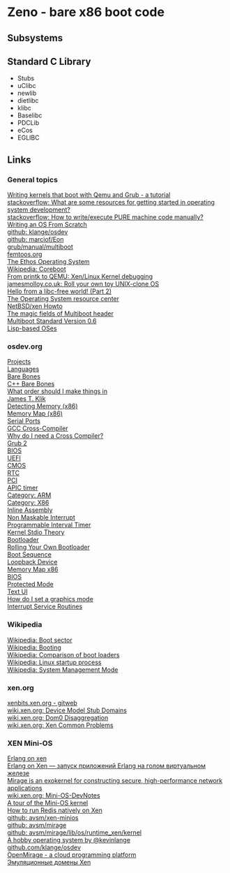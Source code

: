Zeno - bare x86 boot code
=========================

Subsystems
----------

Standard C Library
------------------
* Stubs
* uClibc
* newlib
* dietlibc
* klibc
* Baselibc
* PDCLib
* eCos
* EGLIBC

Links
-----

### General topics
[Writing kernels that boot with Qemu and Grub - a tutorial](http://www.cs.vu.nl/~herbertb/misc/writingkernels.txt)  
[stackoverflow: What are some resources for getting started in operating system development?](http://stackoverflow.com/questions/43180/what-are-some-resources-for-getting-started-in-operating-system-development)  
[stackoverflow: How to write/execute PURE machine code manually?](http://stackoverflow.com/questions/5267988/how-to-write-execute-pure-machine-code-manually)  
[Writing an OS From Scratch](https://github.com/prabirshrestha/writing-an-os-from-scratch)  
[github: klange/osdev](https://github.com/klange/osdev)  
[github: marciof/Eon](https://github.com/marciof/Eon)  
[grub/manual/multiboot](http://www.gnu.org/software/grub/manual/multiboot/multiboot.html)  
[femtoos.org](http://www.femtoos.org/)  
[The Ethos Operating System](http://www.ethos-os.org/gettingStarted.html)  
[Wikipedia: Coreboot](http://en.wikipedia.org/wiki/Coreboot)  
[From printk to QEMU: Xen/Linux Kernel debugging](http://www.slideshare.net/xen_com_mgr/from-printk-to-qemu-xenlinux-kernel-debugging)  
[jamesmolloy.co.uk: Roll your own toy UNIX-clone OS](http://www.jamesmolloy.co.uk/tutorial_html/index.html)  
[Hello from a libc-free world! (Part 2)](https://blogs.oracle.com/ksplice/entry/hello_from_a_libc_free1)  
[The Operating System resource center](http://www.nondot.org/sabre/os/articles)  
[NetBSD/xen Howto](http://www.netbsd.org/ports/xen/howto.html#netbsd-dom0)  
[The magic fields of Multiboot header](http://www.gnu.org/software/grub/manual/multiboot/html_node/Header-magic-fields.html)  
[Multiboot Standard Version 0.6](http://www.uruk.org/orig-grub/boot-proposal.html)  
[Lisp-based OSes](http://linuxfinances.info/info/lisposes.html)  

### osdev.org
[Projects](http://wiki.osdev.org/Projects)  
[Languages](http://wiki.osdev.org/Languages)  
[Bare Bones](http://wiki.osdev.org/Bare_Bones)  
[C++ Bare Bones](http://wiki.osdev.org/C%2B%2B_Bare_Bones)  
[What order should I make things in](http://wiki.osdev.org/What_order_should_I_make_things_in)  
[James T. Klik](http://wiki.osdev.org/James_T._Klik)  
[Detecting Memory (x86)](http://wiki.osdev.org/Detecting_Memory_(x86))  
[Memory Map (x86)](http://wiki.osdev.org/Memory_Map_(x86))  
[Serial Ports](http://wiki.osdev.org/Serial_Ports)  
[GCC Cross-Compiler](http://wiki.osdev.org/GCC_Cross-Compiler)  
[Why do I need a Cross Compiler?](http://wiki.osdev.org/Why_do_I_need_a_Cross_Compiler%3F)  
[Grub 2](http://wiki.osdev.org/GRUB_2)  
[BIOS](http://wiki.osdev.org/BIOS)  
[UEFI](http://wiki.osdev.org/UEFI)  
[CMOS](http://wiki.osdev.org/CMOS)  
[RTC](http://wiki.osdev.org/RTC)  
[PCI](http://wiki.osdev.org/PCI)  
[APIC timer](http://wiki.osdev.org/APIC_timer)  
[Category: ARM](http://wiki.osdev.org/Category:ARM)  
[Category: X86](http://wiki.osdev.org/Category:X86)  
[Inline Assembly](http://wiki.osdev.org/Inline_Assembly/Examples)  
[Non Maskable Interrupt](http://wiki.osdev.org/Non_Maskable_Interrupt)  
[Programmable Interval Timer](http://wiki.osdev.org/Programmable_Interval_Timer)  
[Kernel Stdio Theory](http://wiki.osdev.org/Kernel_Stdio_Theory)  
[Bootloader](http://wiki.osdev.org/Bootloader)  
[Rolling Your Own Bootloader](http://wiki.osdev.org/Rolling_Your_Own_Bootloader)  
[Boot Sequence](http://wiki.osdev.org/Boot_Sequence)  
[Loopback Device](http://wiki.osdev.org/Loopback_Device)  
[Memory Map x86](http://wiki.osdev.org/Memory_Map_%28x86%29)  
[BIOS](http://wiki.osdev.org/BIOS#BIOS_functions)  
[Protected Mode](http://wiki.osdev.org/Protected_Mode)  
[Text UI](http://wiki.osdev.org/Text_UI)  
[How do I set a graphics mode](http://wiki.osdev.org/How_do_I_set_a_graphics_mode)  
[Interrupt Service Routines](http://wiki.osdev.org/Interrupt_Service_Routines)  

### Wikipedia
[Wikipedia: Boot sector](http://en.wikipedia.org/wiki/Boot_sector)  
[Wikipedia: Booting](http://en.wikipedia.org/wiki/Bootloader#Boot_loader)  
[Wikipedia: Comparison of boot loaders](http://en.wikipedia.org/wiki/Comparison_of_boot_loaders)  
[Wikipedia: Linux startup process](http://en.wikipedia.org/wiki/Early_user_space#Early_user_space)  
[Wikipedia: System Management Mode](http://en.wikipedia.org/wiki/System_Management_Mode)  

### xen.org
[xenbits.xen.org - gitweb](http://xenbits.xen.org/gitweb/)  
[wiki.xen.org: Device Model Stub Domains](http://wiki.xen.org/wiki/Device_Model_Stub_Domains)  
[wiki.xen.org: Dom0 Disaggregation](http://wiki.xen.org/wiki/Dom0_Disaggregation)  
[wiki.xen.org: Xen Common Problems](http://wiki.xen.org/wiki/Xen_Common_Problems)  

### XEN Mini-OS
[Erlang on xen](http://erlangonxen.org/)  
[Erlang on Xen — запуск приложений Erlang на голом виртуальном железе](http://habrahabr.ru/post/163755)  
[Mirage is an exokernel for constructing secure, high-performance network applications](http://www.openmirage.org/)  
[wiki.xen.org: Mini-OS-DevNotes](http://wiki.xen.org/wiki/Mini-OS-DevNotes)  
[A tour of the Mini-OS kernel](http://www.cs.uic.edu/~spopuri/minios.html)  
[How to run Redis natively on Xen](http://openfoo.org/blog/redis-native-xen.html)  
[github: avsm/xen-minios](https://github.com/avsm/xen-minios)  
[github: avsm/mirage](https://github.com/avsm/mirage)  
[github: avsm/mirage/lib/os/runtime\_xen/kernel](https://github.com/avsm/mirage/tree/master/lib/os/runtime_xen/kernel)  
[A hobby operating system by @kevinlange](http://www.toaruos.org/)  
[github.com/klange/osdev](https://github.com/klange/osdev)  
[OpenMirage - a cloud programming platform](http://www.openmirage.org/)  
[Эмуляционные домены Xen](http://xgu.ru/wiki/%D0%AD%D0%BC%D1%83%D0%BB%D1%8F%D1%86%D0%B8%D0%BE%D0%BD%D0%BD%D1%8B%D0%B5_%D0%B4%D0%BE%D0%BC%D0%B5%D0%BD%D1%8B_Xen)  


